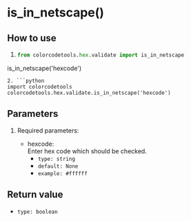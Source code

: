 # is_in_netscape()

## How to use

1. ```python
   from colorcodetools.hex.validate import is_in_netscape
is_in_netscape('hexcode')
   ```
2. ```python
   import colorcodetools
   colorcodetools.hex.validate.is_in_netscape('hexcode')
   ```

## Parameters

1. Required parameters:

   - hexcode:  
      Enter hex code which should be checked.
     - `type: string`
     - `default: None`
     - `example: #ffffff`

## Return value

- `type: boolean`
